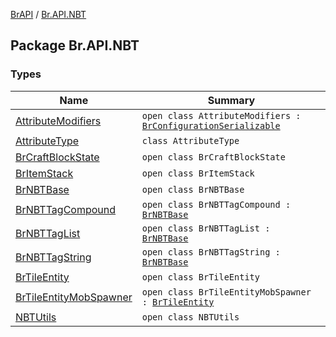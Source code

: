 [BrAPI](../index.md) / [Br.API.NBT](./index.md)

## Package Br.API.NBT

### Types

| Name | Summary |
|---|---|
| [AttributeModifiers](-attribute-modifiers/index.md) | `open class AttributeModifiers : `[`BrConfigurationSerializable`](../-br.-a-p-i.-data/-br-configuration-serializable/index.md) |
| [AttributeType](-attribute-type/index.md) | `class AttributeType` |
| [BrCraftBlockState](-br-craft-block-state/index.md) | `open class BrCraftBlockState` |
| [BrItemStack](-br-item-stack/index.md) | `open class BrItemStack` |
| [BrNBTBase](-br-n-b-t-base/index.md) | `open class BrNBTBase` |
| [BrNBTTagCompound](-br-n-b-t-tag-compound/index.md) | `open class BrNBTTagCompound : `[`BrNBTBase`](-br-n-b-t-base/index.md) |
| [BrNBTTagList](-br-n-b-t-tag-list/index.md) | `open class BrNBTTagList : `[`BrNBTBase`](-br-n-b-t-base/index.md) |
| [BrNBTTagString](-br-n-b-t-tag-string/index.md) | `open class BrNBTTagString : `[`BrNBTBase`](-br-n-b-t-base/index.md) |
| [BrTileEntity](-br-tile-entity/index.md) | `open class BrTileEntity` |
| [BrTileEntityMobSpawner](-br-tile-entity-mob-spawner/index.md) | `open class BrTileEntityMobSpawner : `[`BrTileEntity`](-br-tile-entity/index.md) |
| [NBTUtils](-n-b-t-utils/index.md) | `open class NBTUtils` |
